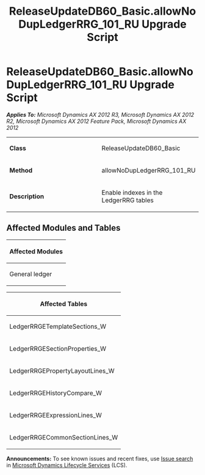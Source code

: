 ﻿---
title: ReleaseUpdateDB60_Basic.allowNoDupLedgerRRG_101_RU Upgrade Script
TOCTitle: ReleaseUpdateDB60_Basic.allowNoDupLedgerRRG_101_RU Upgrade Script
ms:assetid: b06c9db2-b86e-08e2-1701-ae3954c827bd
ms:mtpsurl: https://msdn.microsoft.com/en-us/library/JJ686607(v=AX.60)
ms:contentKeyID: 49710561
ms.date: 05/18/2015
mtps_version: v=AX.60
---

# ReleaseUpdateDB60\_Basic.allowNoDupLedgerRRG\_101\_RU Upgrade Script 


_**Applies To:** Microsoft Dynamics AX 2012 R3, Microsoft Dynamics AX 2012 R2, Microsoft Dynamics AX 2012 Feature Pack, Microsoft Dynamics AX 2012_

<table>
<colgroup>
<col style="width: 50%" />
<col style="width: 50%" />
</colgroup>
<tbody>
<tr class="odd">
<td><p><strong>Class</strong></p></td>
<td><p>ReleaseUpdateDB60_Basic</p></td>
</tr>
<tr class="even">
<td><p><strong>Method</strong></p></td>
<td><p>allowNoDupLedgerRRG_101_RU</p></td>
</tr>
<tr class="odd">
<td><p><strong>Description</strong></p></td>
<td><p>Enable indexes in the LedgerRRG tables</p></td>
</tr>
</tbody>
</table>


## Affected Modules and Tables

<table>
<colgroup>
<col style="width: 100%" />
</colgroup>
<thead>
<tr class="header">
<th><p>Affected Modules</p></th>
</tr>
</thead>
<tbody>
<tr class="odd">
<td><p>General ledger</p></td>
</tr>
</tbody>
</table>


<table>
<colgroup>
<col style="width: 100%" />
</colgroup>
<thead>
<tr class="header">
<th><p>Affected Tables</p></th>
</tr>
</thead>
<tbody>
<tr class="odd">
<td><p>LedgerRRGETemplateSections_W</p></td>
</tr>
<tr class="even">
<td><p>LedgerRRGESectionProperties_W</p></td>
</tr>
<tr class="odd">
<td><p>LedgerRRGEPropertyLayoutLines_W</p></td>
</tr>
<tr class="even">
<td><p>LedgerRRGEHistoryCompare_W</p></td>
</tr>
<tr class="odd">
<td><p>LedgerRRGEExpressionLines_W</p></td>
</tr>
<tr class="even">
<td><p>LedgerRRGECommonSectionLines_W</p></td>
</tr>
</tbody>
</table>

  
**Announcements:** To see known issues and recent fixes, use [Issue search](http://go.microsoft.com/fwlink/?linkid=389258) in [Microsoft Dynamics Lifecycle Services](http://go.microsoft.com/fwlink/?linkid=306505) (LCS).

